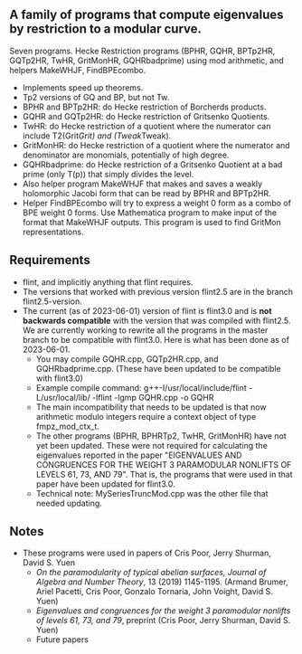 ## A family of programs that compute eigenvalues by restriction to a modular curve.

Seven programs. Hecke Restriction programs (BPHR, GQHR, BPTp2HR, GQTp2HR, TwHR, GritMonHR, GQHRbadprime) using mod arithmetic, and helpers MakeWHJF, FindBPEcombo. 

* Implements speed up theorems.  
* Tp2 versions of GQ and BP, but not Tw. 
* BPHR and BPTp2HR: do Hecke restriction of Borcherds products.  
* GQHR and GQTp2HR: do Hecke restriction of Gritsenko Quotients.  
* TwHR: do Hecke restriction of a quotient where the numerator can include T2(Grit*Grit) and (Tweak*Tweak). 
* GritMonHR: do Hecke restriction of a quotient where the numerator and denominator are monomials, potentially of high degree.
* GQHRbadprime: do Hecke restriction of a Gritsenko Quotient at a bad prime (only T(p)) that simply divides the level.
* Also helper program MakeWHJF that makes and saves a weakly holomorphic Jacobi form that can be read by BPHR and BPTp2HR.
* Helper FindBPEcombo will try to express a weight 0 form as a combo of BPE weight 0 forms.  Use Mathematica program to make input of the format that MakeWHJF outputs. This program is used to find GritMon representations.

## Requirements

* flint, and implicitly anything that flint requires.
* The versions that worked with previous version flint2.5 are in the branch flint2.5-version.
* The current (as of 2023-06-01) version of flint is flint3.0 and is **not backwards compatible** with the version that was compiled with flint2.5. 
We are currently working to rewrite all the programs in the master branch to be compatible with flint3.0.  Here is what has been done as of 2023-06-01.
	* You may compile GQHR.cpp, GQTp2HR.cpp, and GQHRbadprime.cpp. (These have been updated to be compatible with flint3.0)
	* Example compile command: g++-I/usr/local/include/flint  -L/usr/local/lib/ -lflint -lgmp GQHR.cpp -o GQHR 
	* The main incompatibility that needs to be updated is that now arithmetic modulo integers require a context object of type fmpz_mod_ctx_t.
	* The other programs (BPHR, BPHRTp2, TwHR, GritMonHR) have not yet been updated. These were not required for calculating the eigenvalues reported in the paper "EIGENVALUES AND CONGRUENCES FOR THE WEIGHT 3
PARAMODULAR NONLIFTS OF LEVELS 61, 73, AND 79".  That is, the programs that were used in that paper have been updated for flint3.0.
	* Technical note: MySeriesTruncMod.cpp was the other file that needed updating.

## Notes

* These programs were used in papers of Cris Poor, Jerry Shurman, David S. Yuen
  - *On the paramodularity of typical abelian surfaces, Journal of Algebra and Number Theory*, 13 (2019) 1145-1195. (Armand Brumer, Ariel Pacetti, Cris Poor, Gonzalo Tornaria, John Voight, David S. Yuen)
  - *Eigenvalues and congruences for the weight 3 paramodular nonlifts of levels 61, 73, and 79*, preprint (Cris Poor, Jerry Shurman, David S. Yuen)
  - Future papers
